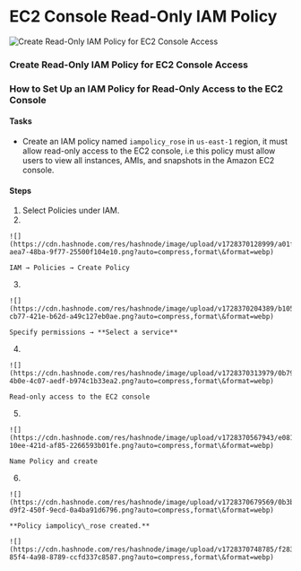 # EC2 Console Read-Only IAM Policy

![Create Read-Only IAM Policy for EC2 Console Access](https://cdn.hashnode.com/res/hashnode/image/upload/v1728369874305/0bf7192a-9682-4105-9d9b-13d29c75bb54.png?w=1600\&h=840\&fit=crop\&crop=entropy\&auto=compress,format\&format=webp)

### Create Read-Only IAM Policy for EC2 Console Access

### How to Set Up an IAM Policy for Read-Only Access to the EC2 Console

#### Tasks <a href="#heading-tasks" id="heading-tasks"></a>

* Create an IAM policy named `iampolicy_rose` in `us-east-1` region, it must allow read-only access to the EC2 console, i.e this policy must allow users to view all instances, AMIs, and snapshots in the Amazon EC2 console.

#### Steps <a href="#heading-steps" id="heading-steps"></a>

1. Select Policies under IAM.
2.

    ![](https://cdn.hashnode.com/res/hashnode/image/upload/v1728370128999/a01fdcb5-aea7-48ba-9f77-25500f104e10.png?auto=compress,format\&format=webp)

    IAM → Policies → Create Policy
3.

    ![](https://cdn.hashnode.com/res/hashnode/image/upload/v1728370204389/b105964a-cb77-421e-b62d-a49c127eb0ae.png?auto=compress,format\&format=webp)

    Specify permissions → **Select a service**
4.

    ![](https://cdn.hashnode.com/res/hashnode/image/upload/v1728370313979/0b79decd-4b0e-4c07-aedf-b974c1b33ea2.png?auto=compress,format\&format=webp)

    Read-only access to the EC2 console
5.

    ![](https://cdn.hashnode.com/res/hashnode/image/upload/v1728370567943/e0814db0-10ee-421d-af85-2266593b01fe.png?auto=compress,format\&format=webp)

    Name Policy and create
6.

    ![](https://cdn.hashnode.com/res/hashnode/image/upload/v1728370679569/0b3bfd2f-d9f2-450f-9ecd-0a4ba91d6796.png?auto=compress,format\&format=webp)

    **Policy iampolicy\_rose created.**

    ![](https://cdn.hashnode.com/res/hashnode/image/upload/v1728370748785/f2836554-85f4-4a98-8789-ccfd337c8587.png?auto=compress,format\&format=webp)
